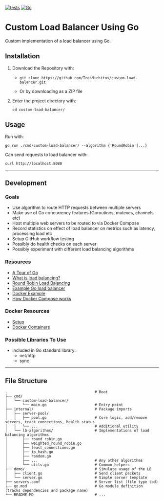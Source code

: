[![tests](https://github.com/TresMichitos/custom-load-balancer/actions/workflows/tests.yml/badge.svg)](https://github.com/TresMichitos/custom-load-balancer/actions/workflows/tests.yml)
[![Go](https://img.shields.io/badge/go-%2300ADD8.svg?style=for-the-badge&logo=go&logoColor=white)](https://go.dev/)

# Custom Load Balancer Using Go

Custom implementation of a load balancer using Go.

## Installation

1. Download the Repository with:

   - ```
     git clone https://github.com/TresMichitos/custom-load-balancer.git
     ```
   - Or by downloading as a ZIP file

2. Enter the project directory with:
   ```
   cd custom-load-balancer/
   ```

## Usage

Run with:
  ```
  go run ./cmd/custom-load-balancer/ --algorithm {'RoundRobin'|...}
  ```

Can send requests to load balancer with:
  ```
  curl http://localhost:8080
  ```

---

## Development

### Goals

- Use algorithm to route HTTP requests between multiple servers
- Make use of Go concurrency features (Goroutines, mutexes, channels etc)
- Host multiple web servers to be routed to via Docker Compose
- Record statistics on effect of load balancer on metrics such as latency, processing load etc
- Setup GitHub workflow testing
- Possibly do health checks on each server
- Possibly experiment with different load balancing algorithms

### Resources

- [A Tour of Go](https://go.dev/tour/list)
- [What is load balancing?](https://www.cloudflare.com/en-gb/learning/performance/what-is-load-balancing/)
- [Round Robin Load Balancing](https://www.vmware.com/topics/round-robin-load-balancing)
- [Example Go load balancer](https://dev.to/vivekalhat/building-a-simple-load-balancer-in-go-70d)
- [Docker Example](https://docs.docker.com/get-started/workshop/02_our_app/)
- [How Docker Compose works](https://docs.docker.com/compose/intro/compose-application-model/)

### Docker Resources

- [Setup](https://medium.com/@aedemirsen/load-balancing-with-nginx-c1f19840e29)
- [Docker Containers](https://medium.com/@aedemirsen/load-balancing-with-docker-compose-and-nginx-b9077696f624)

### Possible Libraries To Use

- Included in Go standard library:
  - net/http
  - sync

---

## File Structure

```
.                                        # Root
├── cmd/
│   └── custom-load-balancer/
│       └── main.go                      # Entry point
├── internal/                            # Package imports
│   ├── server-pool/
│   │   ├── pool.go                      # Core logic, add/remove servers, track connections, health status
│   │   └── ...                          # Additional utility
│   └── lb-algorithms/                   # Implementations of load balancing algorithms
│       ├── round_robin.go
│       ├── weighted_round_robin.go
│       ├── least_connections.go
│       ├── ip_hash.go
│       ├── random.go
│       ├── ...                          # Any other algorithms
│       └── utils.go                     # Common helpers
├── demo/                                # Simulate usage of the LB
│   ├── client.go                        # Send client packets
│   └── server.go                        # Simple server template
├── servers.conf                         # Server list (file type tbd)                           
├── go.mod                               # Go module definition (tracks dependencies and package name) 
└── README.MD                            # ...
```
